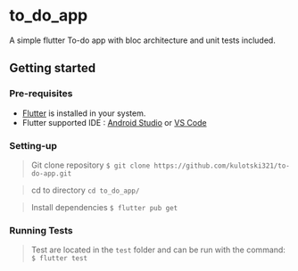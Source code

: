 # to_do_app

A simple flutter To-do app with bloc architecture and unit tests included.


## Getting started


### Pre-requisites
-   [Flutter](https://flutter.dev/docs/get-started/install?gclid=CjwKCAjww5r8BRB6EiwArcckC3FuGP-ng1LTsRH5utGNC57EsZ_KiW6B___xvOTKvsZMH9EkkUFzMBoCHoEQAvD_BwE&gclsrc=aw.ds) is installed in your system.
-   Flutter supported IDE : [Android Studio](https://developer.android.com/studio/?gclid=CjwKCAjww5r8BRB6EiwArcckC9mqLVIFNliLHoUsqIriqS83INgG0rDwHU6Iiq1y7_BkZ2sUVFsz5BoCBSMQAvD_BwE&gclsrc=aw.ds) or [VS Code](https://code.visualstudio.com/download)

### Setting-up

> Git clone repository
`
$ git clone https://github.com/kulotski321/to-do-app.git
`


> cd to directory
`
cd to_do_app/
`

> Install dependencies
`
$ flutter pub get
`

### Running Tests

> Test are located in the `test` folder and can be run with the command:
`$ flutter test`



